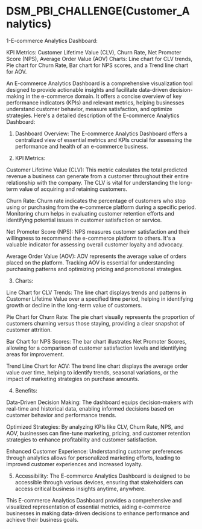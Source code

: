 # DSM_PBI_CHALLENGE(Customer_Analytics)
 
1-E-commerce Analytics Dashboard:

KPI Metrics: Customer Lifetime Value (CLV), Churn Rate, Net Promoter Score (NPS), Average Order Value (AOV)
Charts: Line chart for CLV trends, Pie chart for Churn Rate, Bar chart for NPS scores, and a Trend line chart for AOV.

An E-commerce Analytics Dashboard is a comprehensive visualization tool designed to provide actionable insights and facilitate data-driven decision-making in the e-commerce domain. It offers a concise overview of key performance indicators (KPIs) and relevant metrics, helping businesses understand customer behavior, measure satisfaction, and optimize strategies. Here's a detailed description of the E-commerce Analytics Dashboard:

1. Dashboard Overview:
The E-commerce Analytics Dashboard offers a centralized view of essential metrics and KPIs crucial for assessing the performance and health of an e-commerce business.

2. KPI Metrics:

Customer Lifetime Value (CLV): This metric calculates the total predicted revenue a business can generate from a customer throughout their entire relationship with the company. The CLV is vital for understanding the long-term value of acquiring and retaining customers.

Churn Rate: Churn rate indicates the percentage of customers who stop using or purchasing from the e-commerce platform during a specific period. Monitoring churn helps in evaluating customer retention efforts and identifying potential issues in customer satisfaction or service.

Net Promoter Score (NPS): NPS measures customer satisfaction and their willingness to recommend the e-commerce platform to others. It's a valuable indicator for assessing overall customer loyalty and advocacy.

Average Order Value (AOV): AOV represents the average value of orders placed on the platform. Tracking AOV is essential for understanding purchasing patterns and optimizing pricing and promotional strategies.

3. Charts:

Line Chart for CLV Trends:
The line chart displays trends and patterns in Customer Lifetime Value over a specified time period, helping in identifying growth or decline in the long-term value of customers.

Pie Chart for Churn Rate:
The pie chart visually represents the proportion of customers churning versus those staying, providing a clear snapshot of customer attrition.

Bar Chart for NPS Scores:
The bar chart illustrates Net Promoter Scores, allowing for a comparison of customer satisfaction levels and identifying areas for improvement.

Trend Line Chart for AOV:
The trend line chart displays the average order value over time, helping to identify trends, seasonal variations, or the impact of marketing strategies on purchase amounts.

4. Benefits:

Data-Driven Decision Making: The dashboard equips decision-makers with real-time and historical data, enabling informed decisions based on customer behavior and performance trends.

Optimized Strategies: By analyzing KPIs like CLV, Churn Rate, NPS, and AOV, businesses can fine-tune marketing, pricing, and customer retention strategies to enhance profitability and customer satisfaction.

Enhanced Customer Experience: Understanding customer preferences through analytics allows for personalized marketing efforts, leading to improved customer experiences and increased loyalty.

5. Accessibility:
The E-commerce Analytics Dashboard is designed to be accessible through various devices, ensuring that stakeholders can access critical business insights anytime, anywhere.

This E-commerce Analytics Dashboard provides a comprehensive and visualized representation of essential metrics, aiding e-commerce businesses in making data-driven decisions to enhance performance and achieve their business goals.
